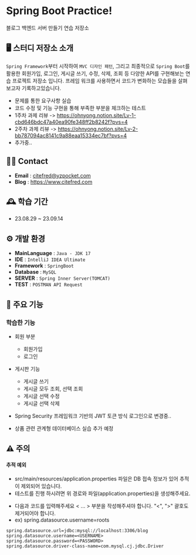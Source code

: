 # Spring Boot Practice!
블로그 백엔드 서버 만들기 연습 저장소

## 🖥️ 스터디 저장소 소개
`Spring Framework`부터 시작하여 `MVC 디자인 패턴`, 그리고 최종적으로 `Spring Boot`를 활용한 회원가입, 로그인, 게시글 쓰기, 수정, 삭제, 조회 등 다양한 API를 구현해보는 연습 프로젝트 저장소 입니다. 프레임 워크를 사용하면서 코드가 변화하는 모습들을 살펴보고자 기록하고있습니다.
* 문제를 통한 요구사항 실습
* 코드 수정 및 기능 구현을 통해 부족한 부분을 체크하는 테스트
* 1주차 과제 리뷰 -> https://ohnyong.notion.site/Lv-1-cbd646bdc47a40ea90fe348ff2b8242f?pvs=4
* 2주차 과제 리뷰 -> https://ohnyong.notion.site/Lv-2-bb787094ac8141c9a88eaa15334ec7bf?pvs=4
* 추가중..

## 👋🏻 Contact
- **Email** : citefred@yzpocket.com
- **Blog** : https://www.citefred.com

## 🕰️ 학습 기간
* 23.08.29 ~ 23.09.14

## ⚙️ 개발 환경
- **MainLanguage** : `Java - JDK 17`
- **IDE** : `IntelliJ IDEA Ultimate`
- **Framework** : `SpringBoot`
- **Database** : `MySQL`
- **SERVER** : `Spring Inner Server(TOMCAT)` 
- **TEST** : `POSTMAN API Request`

## 📌 주요 기능
### 학습한 기능
* 회원 부분
    - 회원가입
    - 로그인

* 게시판 기능
    - 게시글 쓰기
    - 게시글 모두 조회, 선택 조회
    - 게시글 선택 수정
    - 게시글 선택 삭제

* Spring Security 프레임워크 기반의 JWT 토큰 방식 로그인으로 변경중..
* 상품 관련 관계형 데이터베이스 실습 추가 예정

## ⚠️ 주의
#### 추적 예외
* src/main/resources/application.properties 파일은 DB 접속 정보가 있어 추적이 제외되어 있습니다.
* 테스트를 진행 하시려면 위 경로와 파일(application.properties)을 생성해주세요.
- 다음과 코드를 입력해주세요 < ... > 부분을 작성해주셔야 합니다. "<", ">" 괄호도 제거되어야 합니다.
- ex) spring.datasource.username=roots
```
spring.datasource.url=jdbc:mysql://localhost:3306/blog
spring.datasource.username=<USERNAME>
spring.datasource.password=<PASSWORD>
spring.datasource.driver-class-name=com.mysql.cj.jdbc.Driver
```
